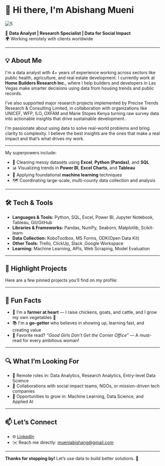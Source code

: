 # 👋 Hi there, I'm Abishang Mueni 

![5](https://github.com/user-attachments/assets/cdb4bca9-fb3c-4325-bb44-d86406d72b13)

🎯 **Data Analyst | Research Specialist | Data for Social Impact**  
🌍 Working remotely with clients worldwide  

---

## 💡 About Me  
I'm a data analyst with 4+ years of experience working across sectors like public health, agriculture, and real estate development. I currently work at **Home Builders Research Inc.**, where I help builders and developers in Las Vegas make smarter decisions using data from housing trends and public records.

I’ve also supported major research projects implemented by Precise Trends Research & Consulting Limited, in collaboration with organizations like UNICEF, WFP, ILO, OXFAM and Marie Stopes Kenya turning raw survey data into actionable insights that drive sustainable development..

I'm passionate about using data to solve real-world problems and bring clarity to complexity. I believe the best insights are the ones that make a real impact and that’s what drives my work.

---

My superpowers include:
- 🧹 Cleaning messy datasets using **Excel**, **Python (Pandas)**, and **SQL**
- 📊 Visualizing trends in **Power BI**, **Excel Charts**, and **Tableau**
- 🧠 Applying foundational **machine learning** techniques
- 🗺️ Coordinating large-scale, multi-county data collection and analysis

---

## 🛠️ Tech & Tools

- **Languages & Tools:** Python, SQL, Excel, Power BI, Jupyter Notebook, Tableau, Git/GitHub  
- **Libraries & Frameworks:** Pandas, NumPy, Seaborn, Matplotlib, Scikit-learn  
- **Data Collection:** KoboToolbox, MS Forms, ODK(Open Data Kit) 
- **Other Tools:** Trello, ClickUp, Slack ,Google Workspace
- **Learning:** Machine Learning, APIs, Web Scraping, Model Evaluation   

---

## 📌 Highlight Projects  
Here are a few pinned projects you’ll find on my profile:


---

## 🌱 Fun Facts  
- 🐓 I’m a **farmer at heart** — I raise chickens, goats, and cattle, and I grow my own vegetables 🌿  
- 📚 I'm a **go-getter** who believes in showing up, learning fast, and creating value  
- 📖 Favorite read? _“Good Girls Don’t Get the Corner Office”_ — A must-read for every ambitious woman!

---

## 🔍 What I’m Looking For  
- 📌 Remote roles in: Data Analytics, Research Analytics, Entry-level Data Science  
- 🤝 Collaborations with social impact teams, NGOs, or mission-driven tech companies  
- 🧠 Opportunities to grow in: Machine Learning, Data Science, and Applied AI  

---

## 📫 Let’s Connect  
- 🌐 [LinkedIn](https://www.linkedin.com/in/abishangmueni/)    
- ✉️ Reach me directly: mueniabishang@gmail.com 

---

**Thanks for stopping by!** Let’s use data to build better solutions. 🚀
